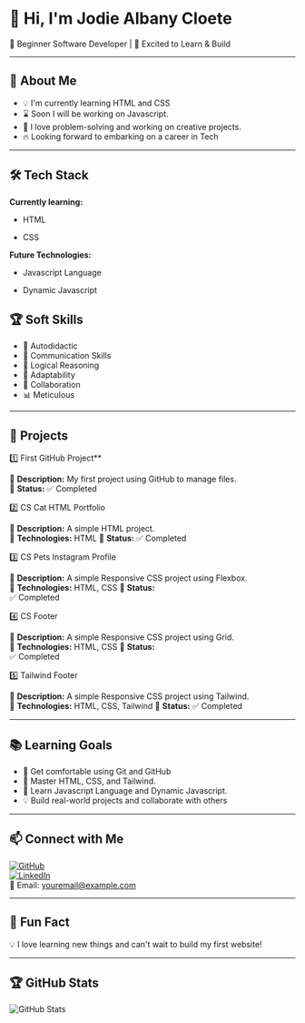 # 👋 Hi, I'm Jodie Albany Cloete

🌱 Beginner Software Developer | 🚀 Excited to Learn & Build

---

## 🎯 About Me

- 💡 I'm currently learning HTML and CSS
- ⌛ Soon I will be working on Javascript.
- 🤖 I love problem-solving and working on creative projects.
- 🔥 Looking forward to embarking on a career in Tech

---

## 🛠️ Tech Stack

**Currently learning:**

- HTML

- CSS

**Future Technologies:**

- Javascript Language

- Dynamic Javascript 

## 🏆 Soft Skills

- 🤝 Autodidactic
- 📢 Communication Skills
- 🎯 Logical Reasoning 
- 🚀 Adaptability
- 🤝 Collaboration
- 📊 Meticulous 

---

## 📌 Projects

1️⃣ First GitHub Project**

🔹 **Description:** My first project using GitHub to manage files.  
🔹 **Status:** 
✅ Completed

2️⃣ CS Cat HTML Portfolio

🔹 **Description:** A simple HTML project.  
🔹 **Technologies:** HTML
🔹 **Status:** 
✅ Completed

3️⃣ CS Pets Instagram Profile

🔹 **Description:** A simple Responsive CSS project using Flexbox.  
🔹 **Technologies:** HTML, CSS
🔹 **Status:**  
✅ Completed

4️⃣ CS Footer

🔹 **Description:** A simple Responsive CSS project using Grid.  
🔹 **Technologies:** HTML, CSS
🔹 **Status:**  
✅ Completed

5️⃣ Tailwind Footer

🔹 **Description:** A simple Responsive CSS project using Tailwind.  
🔹 **Technologies:** HTML, CSS, Tailwind
🔹 **Status:** 
✅ Completed

---

## 📚 Learning Goals

- 🚀 Get comfortable using Git and GitHub
- 🎨 Master HTML, CSS, and Tailwind.
- 📝 Learn Javascript Language and Dynamic Javascript.
- 💡 Build real-world projects and collaborate with others

---

## 📫 Connect with Me

[![GitHub](https://img.shields.io/badge/-GitHub-181717?style=flat&logo=github&logoColor=white)](https://github.com/yourusername)  
[![LinkedIn](https://img.shields.io/badge/-LinkedIn-blue?style=flat&logo=linkedin&logoColor=white)](https://linkedin.com/in/yourprofile)  
📧 Email: [youremail@example.com](mailto:youremail@example.com)

---

## 🚀 Fun Fact

💡 I love learning new things and can't wait to build my first website!

---

## 🏆 GitHub Stats

![GitHub Stats](https://github-readme-stats.vercel.app/api?username=yourusername&show_icons=true&theme=radical)
